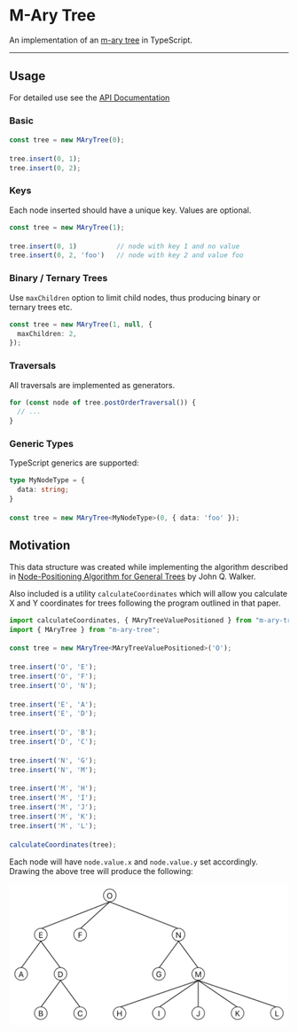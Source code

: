 # M-Ary Tree

An implementation of an [m-ary tree](https://en.wikipedia.org/wiki/M-ary_tree) in TypeScript.

---

## Usage

For detailed use see the [API Documentation](./API.md)

### Basic

```typescript
const tree = new MAryTree(0);

tree.insert(0, 1);
tree.insert(0, 2);
```

### Keys

Each node inserted should have a unique key. Values are optional.

```typescript
const tree = new MAryTree(1);

tree.insert(0, 1)          // node with key 1 and no value
tree.insert(0, 2, 'foo')   // node with key 2 and value foo
```

### Binary / Ternary Trees

Use `maxChildren` option to limit child nodes, thus producing binary or ternary trees etc.

```typescript
const tree = new MAryTree(1, null, {
  maxChildren: 2,
});
```

### Traversals

All traversals are implemented as generators.

```typescript
for (const node of tree.postOrderTraversal()) {
  // ...
}
```

### Generic Types

TypeScript generics are supported:

```typescript
type MyNodeType = {
  data: string;
}

const tree = new MAryTree<MyNodeType>(0, { data: 'foo' });
```

## Motivation

This data structure was created while implementing the algorithm described in [Node-Positioning Algorithm for General Trees](https://www.cs.unc.edu/techreports/89-034.pdf) by John Q. Walker.

Also included is a utility `calculateCoordinates` which will allow you calculate X and Y coordinates for trees following the program outlined in that paper.

```typescript
import calculateCoordinates, { MAryTreeValuePositioned } from "m-ary-tree/dist/calculateCoordinates";
import { MAryTree } from "m-ary-tree";

const tree = new MAryTree<MAryTreeValuePositioned>('O');

tree.insert('O', 'E');
tree.insert('O', 'F');
tree.insert('O', 'N');

tree.insert('E', 'A');
tree.insert('E', 'D');

tree.insert('D', 'B');
tree.insert('D', 'C');

tree.insert('N', 'G');
tree.insert('N', 'M');

tree.insert('M', 'H');
tree.insert('M', 'I');
tree.insert('M', 'J');
tree.insert('M', 'K');
tree.insert('M', 'L');

calculateCoordinates(tree);
```

Each node will have `node.value.x` and `node.value.y` set accordingly. Drawing the above tree will produce the following:

![Walker's Tree](tree.png)
